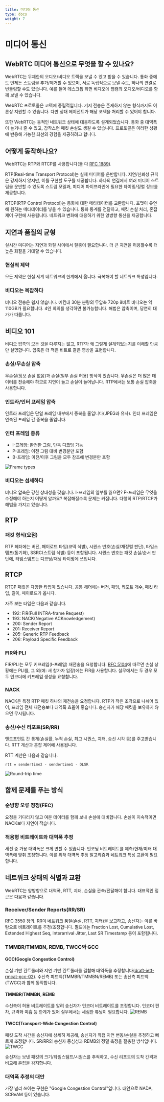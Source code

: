 ```yaml
---
title: 미디어 통신
type: docs
weight: 7
---
```


# 미디어 통신

## WebRTC 미디어 통신으로 무엇을 할 수 있나요?

WebRTC는 무제한의 오디오/비디오 트랙을 보낼 수 있고 받을 수 있습니다. 통화 중에도 언제든 스트림을 추가/제거할 수 있으며,
서로 독립적으로 보낼 수도, 하나의 연결로 번들링할 수도 있습니다. 예를 들어 데스크톱 화면 비디오에 웹캠의 오디오/비디오를 함께 보낼 수 있습니다.

WebRTC 프로토콜은 코덱에 중립적입니다. 기저 전송은 존재하지 않는 형식까지도 이론상 지원할 수 있습니다. 다만 상대 에이전트가 해당 코덱을
처리할 수 있어야 합니다.

또한 WebRTC는 동적인 네트워크 상태에 대응하도록 설계되었습니다. 통화 중 대역폭이 늘거나 줄 수 있고, 갑작스런 패킷 손실도 생길 수 있습니다.
프로토콜은 이러한 상황에 반응해 가능한 최선의 경험을 제공하려고 합니다.

## 어떻게 동작하나요?
WebRTC는 RTP와 RTCP를 사용합니다(둘 다 [RFC 1889](https://tools.ietf.org/html/rfc1889)).

RTP(Real-time Transport Protocol)는 실제 미디어를 운반합니다. 지연/신뢰성 규칙은 강제하지 않지만, 이를 구현할 도구를 제공합니다. 하나의 연결에서
여러 미디어 스트림을 운반할 수 있도록 스트림 모델과, 미디어 파이프라인에 필요한 타이밍/정렬 정보를 제공합니다.

RTCP(RTP Control Protocol)는 통화에 대한 메타데이터를 교환합니다. 포맷이 유연해 원하는 메타데이터를 넣을 수 있습니다. 통화 통계를 전달하고,
패킷 손실 처리, 혼잡 제어 구현에 사용됩니다. 네트워크 변화에 대응하기 위한 양방향 통신을 제공합니다.

## 지연과 품질의 균형
실시간 미디어는 지연과 화질 사이에서 절충이 필요합니다. 더 큰 지연을 허용할수록 더 높은 화질을 기대할 수 있습니다.

### 현실적 제약
모든 제약은 현실 세계 네트워크의 한계에서 옵니다. 극복해야 할 네트워크 특성입니다.

### 비디오는 복잡하다
비디오 전송은 쉽지 않습니다. 예컨대 30분 분량의 무압축 720p 8비트 비디오는 약 110GB가 필요합니다. 4인 회의를 생각하면 불가능합니다. 해법은
압축이며, 당연히 대가가 따릅니다.

## 비디오 101
비디오 압축의 모든 것을 다루지는 않고, RTP가 왜 그렇게 설계되었는지를 이해할 만큼만 설명합니다. 압축은 더 적은 비트로 같은 영상을 표현합니다.

### 손실/무손실 압축
무손실(정보 손실 없음)과 손실(일부 손실 허용) 방식이 있습니다. 무손실은 더 많은 데이터를 전송해야 하므로 지연이 늘고 손실이 늘어납니다.
RTP에서는 보통 손실 압축을 사용합니다.

### 인트라/인터 프레임 압축
인트라 프레임은 단일 프레임 내부에서 중복을 줄입니다(JPEG과 유사). 인터 프레임은 연속된 프레임 간 중복을 줄입니다.

### 인터 프레임 종류
* I-프레임: 완전한 그림, 단독 디코딩 가능
* P-프레임: 이전 그림 대비 변경분만 포함
* B-프레임: 이전/이후 그림을 모두 참조해 변경분만 포함

![Frame types](../images/06-frame-types.png "Frame types")

### 비디오는 섬세하다
비디오 압축은 강한 상태성을 갖습니다. I-프레임의 일부를 잃으면? P-프레임은 무엇을 수정해야 하는지 어떻게 알까요? 복잡해질수록 문제는 커집니다.
다행히 RTP/RTCP가 해법을 가지고 있습니다.

## RTP
### 패킷 형식(요점)
RTP 헤더에는 버전, 페이로드 타입(코덱 식별), 시퀀스 번호(손실/재정렬 판단), 타임스탬프(동기화), SSRC(스트림 식별) 등이 포함됩니다. 시퀀스 번호는
패킷 손실/순서 판단에, 타임스탬프는 디코딩/재생 타이밍에 쓰입니다.

## RTCP
RTCP 패킷은 다양한 타입이 있습니다. 공통 헤더에는 버전, 패딩, 리포트 개수, 패킷 타입, 길이, 페이로드가 옵니다.

자주 보는 타입은 다음과 같습니다.
* 192: FIR(Full INTRA-frame Request)
* 193: NACK(Negative ACKnowledgement)
* 200: Sender Report
* 201: Receiver Report
* 205: Generic RTP Feedback
* 206: Payload Specific Feedback

### FIR와 PLI
FIR/PLI는 모두 키프레임(I-프레임) 재전송을 요청합니다. [RFC 5104](https://tools.ietf.org/html/rfc5104)에 따르면 손실 상황에는 PLI를,
그 외(예: 새 참가자 입장)에는 FIR을 사용합니다. 실무에서는 두 경우 모두 인코더에 키프레임 생성을 요청합니다.

### NACK
NACK은 특정 RTP 패킷 하나의 재전송을 요청합니다. RTP가 작은 조각으로 나뉘어 있어, 프레임 전체 재전송보다 대역폭 효율이 좋습니다. 송신자가
해당 패킷을 보유하지 않으면 무시됩니다.

### 송신/수신 리포트(SR/RR)
엔드포인트 간 통계(손실률, 누적 손실, 최고 시퀀스, 지터, 송신 시각 등)를 주고받습니다. RTT 계산과 혼잡 제어에 사용됩니다.

RTT 계산은 다음과 같습니다.

`rtt = sendertime2 - sendertime1 - DLSR`

![Round-trip time](../images/06-rtt.png "Round-trip time")

## 함께 문제를 푸는 방식

### 순방향 오류 정정(FEC)
요청을 기다리지 않고 여분 데이터를 함께 보내 손실에 대비합니다. 손실이 지속적이면 NACK보다 지연이 적습니다.

### 적응형 비트레이트와 대역폭 추정
세션 중 가용 대역폭은 크게 변할 수 있습니다. 인코딩 비트레이트를 예측/현재/미래 대역폭에 맞춰 조정합니다. 이를 위해 대역폭 추정 알고리즘과
네트워크 특성 교환이 필요합니다.

## 네트워크 상태의 식별과 교환
WebRTC는 양방향으로 대역폭, RTT, 지터, 손실을 관측/전달해야 합니다. 대표적인 접근은 다음과 같습니다.

### Receiver/Sender Reports(RR/SR)
[RFC 3550](https://tools.ietf.org/html/rfc3550#section-6.4) 정의. RR이 네트워크 품질(손실, RTT, 지터)을 보고하고, 송신자는 이를 바탕으로 비트레이트를
추정/조정합니다. 필드에는 Fraction Lost, Cumulative Lost, Extended Highest Seq, Interarrival Jitter, Last SR Timestamp 등이 포함됩니다.

### TMMBR/TMMBN, REMB, TWCC와 GCC

#### GCC(Google Congestion Control)
손실 기반 컨트롤러와 지연 기반 컨트롤러를 결합해 대역폭을 추정합니다([draft-ietf-rmcat-gcc-02](https://tools.ietf.org/html/draft-ietf-rmcat-gcc-02)).
수신측 피드백(TMMBR/TMMBN/REMB) 또는 송신측 피드백(TWCC)과 함께 동작합니다.

#### TMMBR/TMMBN, REMB
수신측이 허용 비트레이트를 알려 송신자가 인코더 비트레이트를 조정합니다. 인코더 편차, 규격화 미흡 등 한계가 있어 실무에서는 세심한 튜닝이 필요합니다.
![REMB](../images/06-remb.png "REMB")

#### TWCC(Transport-Wide Congestion Control)
패킷 도착 시간을 송신자에 상세히 제공해, 송신자가 직접 지연 변동/손실을 추정하고 빠르게 조정합니다. SR/RR의 송신자 중심성과 REMB의 정밀 측정을
절충한 방식입니다.
![TWCC](../images/06-twcc-idea.png "TWCC")

송신자는 보낸 패킷의 크기/타임스탬프/시퀀스를 추적하고, 수신 리포트의 도착 간격과 비교해 혼잡을 감지합니다.

### 대역폭 추정의 대안
가장 널리 쓰이는 구현은 "Google Congestion Control"입니다. 대안으로 NADA, SCReAM 등이 있습니다.


